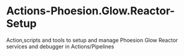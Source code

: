 # Actions-Phoesion.Glow.Reactor-Setup
Action,scripts and tools to setup and manage Phoesion Glow Reactor services and debugger in Actions/Pipelines
